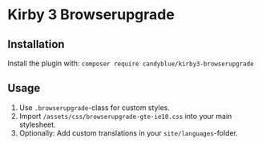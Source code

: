 # Kirby 3 Browserupgrade

## Installation
Install the plugin with: ```composer require candyblue/kirby3-browserupgrade```

## Usage
1. Use ```.browserupgrade```-class for custom styles.
2. Import ```/assets/css/browserupgrade-gte-ie10.css``` into your main stylesheet.
3. Optionally: Add custom translations in your ```site/languages```-folder.

